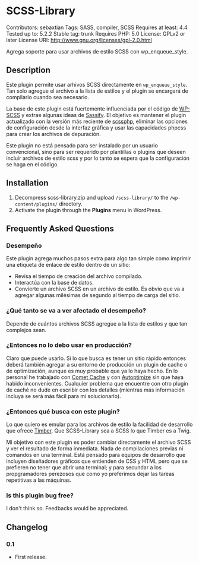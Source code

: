 # SCSS-Library
Contributors: sebaxtian
Tags: SASS, compiler, SCSS
Requires at least: 4.4
Tested up to: 5.2.2
Stable tag: trunk
Requires PHP: 5.0
License: GPLv2 or later
License URI: http://www.gnu.org/licenses/gpl-2.0.html

Agrega soporte para usar archivos de estilo SCSS con wp_enqueue_style.

## Description

Este plugin permite usar arhivos SCSS directamente en `wp_enqueue_style`. Tan solo agregue el archivo a la lista de estilos y el plugin se encargará de compilarlo cuando sea necesario.

La base de este plugin está fuertemente influenciada por el código de [WP-SCSS](https://wordpress.org/plugins/wp-scss/) y extrae algunas ideas de [Sassify](https://wordpress.org/plugins/sassify/). El objetivo es mantener el plugin actualizado con la versión más reciente de [scssphp](https://packagist.org/packages/scssphp/scssphp), eliminar las opciones de configuración desde la interfaz gráfica y usar las capacidades phpcss para crear los archivos de depuración.

Este plugin no está pensado para ser instalado por un usuario convencional, sino para ser requerido por plantillas o plugins que deseen incluir archivos de estilo scss y por lo tanto se espera que la configuración se haga en el código.

## Installation

1. Decompress scss-library.zip and upload `/scss-library/` to the `/wp-content/plugins/` directory.
2. Activate the plugin through the __Plugins__ menu in WordPress.

## Frequently Asked Questions

### Desempeño
Este plugin agrega muchos pasos extra para algo tan simple como imprimir una etiqueta de enlace de estilo dentro de un sitio:
* Revisa el tiempo de creación del archivo compilado.
* Interactúa con la base de datos.
* Convierte un archivo SCSS en un archivo de estilo.
Es obvio que va a agregar algunas milésimas de segundo al tiempo de carga del sitio.

### ¿Qué tanto se va a ver afectado el desempeño?
Depende de cuántos archivos SCSS agregue a la lista de estilos y que tan complejos sean.

### ¿Entonces no lo debo usar en producción?
Claro que puede usarlo. Si lo que busca es tener un sitio rápido entonces deberá también agregar a su entorno de producción un plugin de cache o de optimización, aunque es muy probable que ya lo haya hecho. En lo personal he trabajado con [Comet Cache](https://wordpress.org/plugins/comet-cache/) y con [Autoptimize](https://wordpress.org/plugins/autoptimize/) sin que haya habido inconvenientes. Cualquier problema que encuentre con otro plugin de caché no dude en escribir con los detalles (mientras más información incluya se será más fácil para mi solucionarlo).

### ¿Entonces qué busca con este plugin?
Lo que quiero es emular para los archivos de estilo la facilidad de desarrollo que ofrece [Timber](https://wordpress.org/plugins/timber-library/). Que SCSS-Library sea a SCSS lo que Timber es a Twig.

Mi objetivo con este plugin es poder cambiar directamente el archivo SCSS y ver el resultado de forma inmediata. Nada de compilaciones previas ni comandos en una terminal. Está pensado para equipos de desarrollo que incluyen diseñadores gráficos que entienden de CSS y HTML pero que se prefieren no tener que abrir una terminal; y para secundar a los propgramadores perezosos que como yo preferimos dejar las tareas repetitivas a las máquinas.

### Is this plugin bug free?
I don\'t think so. Feedbacks would be appreciated.

## Changelog
### 0.1
* First release.

